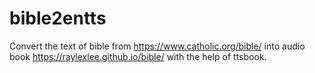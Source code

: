 # bible2entts
Convert the text of bible from https://www.catholic.org/bible/ into audio book https://raylexlee.github.io/bible/ with the help of ttsbook. 
